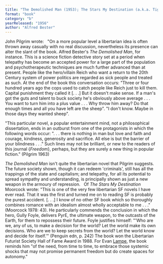 ```yaml
---
title: "The Demolished Man (1953); The Stars My Destination (a.k.a. Tiger! Tiger!) (1956)"
format: "book"
category: "b"
yearReleased: "1956"
author: "Alfred Bester"
---
```

John Pilgrim wrote:
 
"On a more popular level a libertarian idea is often thrown  away casually with no real discussion, nevertheless its presence can alter the  slant of the book. Alfred Bester's <em>The Demolished Man</em>, for instance. This  is a science fiction detective story set at a period when telepathy has become  an accepted power for a large part of the population and psychotherapeutic  techniques are much further advanced than at present. People like the  hero/villain Reich who want a return to the 20th Century system of power  politics are regarded as sick people and treated as such. At the end of the book  this conversation occurs: "Three or four hundred years ago the cops used to  catch people like Reich just to kill them. Capital punishment they called it [.  . .] But it doesn't make sense. If a man's got the guts and talent to buck  society he's obviously above average . . . You want to turn him into a plus  value . . . Why throw him away? Do that enough times and all you have left are  the sheep". "I don't know. Maybe in those days they wanted sheep".

"This particular novel, a popular entertainment mind, not a  philosophical dissertation, ends in an outburst from one of the protagonists in  which the following words occur: ". . . there is nothing in man but love and  faith and courage, kindness, generosity and sacrifice. All else is but the  barrier of your blindness . . ." Such lines may not be brilliant, or new to  the readers of this journal {<em>Freedom</em>}, perhaps, but they are surely a new  thing in popular fiction." (Pilgrim 1963)

<em>The Demolished Man</em> isn't quite the  libertarian novel that Pilgrim suggests. The future society shown, though it can  redeem 'criminals', still has all the trappings of the state and capitalism; and  telepathy, for all its potential to spread sympathy and understanding, is  principally shown as just a new weapon in the armoury of repression.
 
Of <em>The Stars My Destination</em> Moorcock wrote:  "This is one of the very few libertarian SF novels I have ever read. That it was the first and turned me on to reading SF is probably the purest accident. [. . .] I know of no other SF book which so thoroughly combines romance with an idealism almost wholly acceptable to me . . ." (Moorcock  1978: 43). He particularly commends the conclusion in which the hero, Gully Foyle, delivers PyrE, the ultimate weapon, to the outcasts of the Earth, for them to repossess their future. Foyle justifies himself:  "'Who are we, any of us, to make a decision for the world? Let the world make its own decisions. Who are we to keep secrets from the world? Let the world know and decide for itself.'" (Penguin edn, p. 242)  The book won the Libertarian Futurist Society Hall of Fame Award in 1988. For  Evan <a href="http://tashqueedagg.wordpress.com/2013/01/31/alfred-bester-the-stars-my-destination/"> Lampe</a>, the book reminds him "of the need, from time to time, to embrace  those systemic shocks that may not promise permanent freedom but do create  spaces for autonomy."
